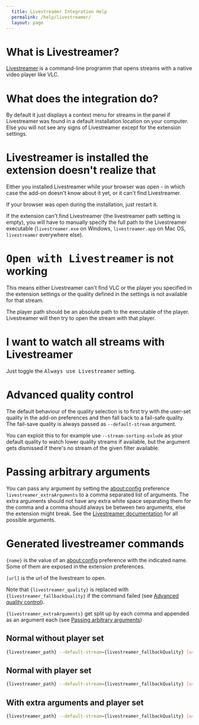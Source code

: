 ```yaml
---
  title: Livestreamer Integration Help
  permalink: /help/livestreamer/
  layout: page
---
```

# What is Livestreamer?
[Livestreamer](http://livestreamer.io) is a command-line programm that opens
streams with a native video player like VLC.

# What does the integration do?
By default it just displays a context menu for streams in the panel if
Livestreamer was found in a default installation location on your computer.
Else you will not see any signs of Livestreamer except for the extension
settings.

# Livestreamer is installed the extension doesn't realize that
Either you installed Livestreamer while your browser was open - in which case
the add-on doesn't know about it yet, or it can't find Livestreamer.

If your browser was open during the installation, just restart it.

If the extension can't find Livestreamer (the livestreamer path setting is empty),
you will have to manually specify the full path to the Livestreamer executable
(`livestreamer.exe` on Windows, `livestreamer.app` on Mac OS, `livestreamer` everywhere else).

# <samp>Open with Livestreamer</samp> is not working
This means either Livestreamer can't find VLC or the player you specified in the
extension settings or the quality defined in the settings is not available for
that stream.

The player path should be an absolute path to the executable of the player.
Livestreamer will then try to open the stream with that player.

# I want to watch all streams with Livestreamer
Just toggle the <samp>Always use Livestreamer</samp> setting.

# Advanced quality control
The default behaviour of the quality selection is to first try with the user-set
quality in the add-on preferences and then fall back to a fail-safe quality.
The fail-save quality is always passed as `--default-stream` argument.

You can exploit this to for example use `--stream-sorting-exlude` as your
default quality to watch lower quality streams if available, but the argument
gets dismissed if there's no stream of the given filter available.

# Passing arbitrary arguments
You can pass any argument by setting the [about:config](/aboutconfig) preference
`livestreamer_extraArguments` to a comma separated list of arguments. The extra
arguments should not have any extra white space separating them for the comma
and a comma should always be between two arguments, else the extension might
break. See the [Livestreamer documentation](http://docs.livestreamer.io/cli.html#command-line-usage)
for all possible arguments.

# Generated livestreamer commands
`{name}` is the value of an [about:config](/aboutconfig) preference with the
indicated name. Some of them are exposed in the extension preferences.

`[url]` is the url of the livestream to open.

Note that `{livestreamer_quality}` is replaced with `{livestreamer_fallbackQuality}`
if the command failed (see [Advanced quality control](#advanced-quality-control)).

`{livestreamer_extraArguments}` get split up by each comma and appended as an
argument each (see [Passing arbitrary arguments](#passing-arbitrary-arguments))

## Normal without player set

```sh
{livestreamer_path} --default-stream={livestreamer_fallbackQuality} [url] {livestreamer_quality}
```

## Normal with player set

```sh
{livestreamer_path} --default-stream={livestreamer_fallbackQuality} [url] {livestreamer_quality} --player={livestreamer_player}
```

## With extra arguments and player set

```sh
{livestreamer_path} --default-stream={livestreamer_fallbackQuality} [url] {livestreamer_quality} --player={livestreamer_player} {livestreamer_extraArguments}
```


